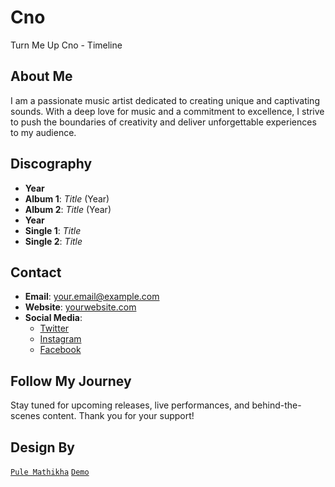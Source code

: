 # Cno
Turn Me Up Cno - Timeline
## About Me

I am a passionate music artist dedicated to creating unique and captivating sounds. With a deep love for music and a commitment to excellence, I strive to push the boundaries of creativity and deliver unforgettable experiences to my audience.

## Discography

- **Year**
- **Album 1**: *Title* (Year)
- **Album 2**: *Title* (Year)
- **Year**
- **Single 1**: *Title* 
- **Single 2**: *Title* 

## Contact

- **Email**: [your.email@example.com](mailto:your.email@example.com)
- **Website**: [yourwebsite.com](http://yourwebsite.com)
- **Social Media**:
    - [Twitter](http://twitter.com/yourprofile)
    - [Instagram](http://instagram.com/yourprofile)
    - [Facebook](http://facebook.com/yourprofile)

## Follow My Journey

Stay tuned for upcoming releases, live performances, and behind-the-scenes content. Thank you for your support!


## Design By
[`Pule Mathikha`](https://theekingza.github.io/Portfolio)
[`Demo`](https://theekingza.github.io/Cno/)